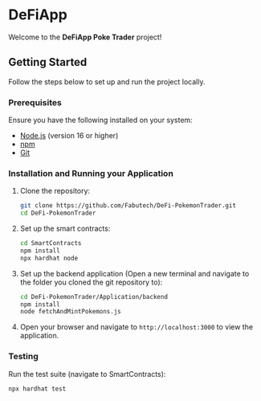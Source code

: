 # DeFiApp

Welcome to the **DeFiApp Poke Trader** project!

## Getting Started

Follow the steps below to set up and run the project locally.

### Prerequisites

Ensure you have the following installed on your system:
- [Node.js](https://nodejs.org/) (version 16 or higher)
- [npm](https://www.npmjs.com/)
- [Git](https://git-scm.com/)

### Installation and Running your Application

1. Clone the repository:
    ```bash
    git clone https://github.com/Fabutech/DeFi-PokemonTrader.git
    cd DeFi-PokemonTrader
    ```

2. Set up the smart contracts:
    ```bash
    cd SmartContracts
    npm install
    npx hardhat node
    ```

3. Set up the backend application (Open a new terminal and navigate to the folder you cloned the git repository to):
    ```bash
    cd DeFi-PokemonTrader/Application/backend
    npm install
    node fetchAndMintPokemons.js
    ```

4. Open your browser and navigate to `http://localhost:3000` to view the application.

### Testing

Run the test suite (navigate to SmartContracts):
```bash
npx hardhat test
```
